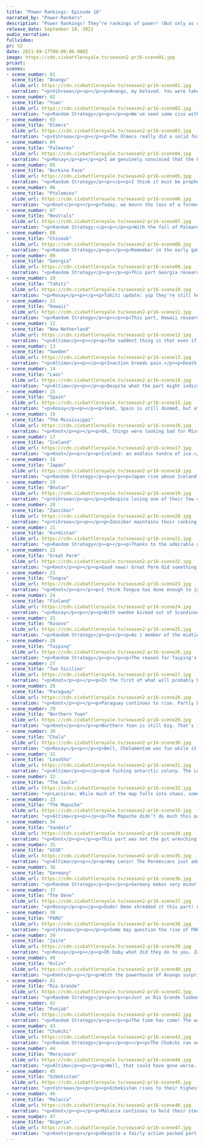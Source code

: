 ```yaml
---
title: "Power Rankings: Episode 16"
narrated_by: "Power-Rankers"
description: "Power Rankings! They’re rankings of power! (But only as of the instant of the end of the previous episode, as these are not meant to be future predictions!) Power Rankings!"
release_date: September 18, 2021
audio_narration:
fullvideo:
pr: S2
date: 2021-09-17T00:00:00.000Z
image: https://cdn.civbattleroyale.tv/season2-pr16-scene01.jpg
prcast:
scenes:
- scene_number: 01
  scene_title: "Anangu"
  slide_url: https://cdn.civbattleroyale.tv/season2-pr16-scene01.jpg
  narration: "<p>Vihreaa</p><p></p><p>Anangu, my beloved. You were taken from this world too soon. You’ve been an anomaly the entire season, from embarking your entire army across the ocean while you were invaded by Kulin, growing from a one city rump state to three entire cities right under Kulin’s nose, to holding off against the powerhouse of Malacca for several parts, all the way to being eliminated by Kulin all in one turn. While not the strongest civ, most likely to win civ, or really typically competent in any way, You did capture the hearts of many in the sub, and your antics are those that will be remembered as you join the Australian losers club. (Kimberly say hi!)</p>"
- scene_number: 02
  scene_title: "Yuan"
  slide_url: https://cdn.civbattleroyale.tv/season2-pr16-scene02.jpg
  narration: "<p>Random Strategy</p><p></p><p>We've seen some civs with very few tiles but Yuan is on the verge of breaking all records. With a total of 5 sea and 1 mountain, they do not have space for even 1 land unit. And of course, the only reason they’re still alive is a nice Uzbekistan paratrooper, who could move or be ejected from Chukchi lands at any point, which would lead to Yuan’s immediate death.</p>"
- scene_number: 03
  scene_title: "Olmecs"
  slide_url: https://cdn.civbattleroyale.tv/season2-pr16-scene03.jpg
  narration: "<p>Vihreaa</p><p></p><p>The Olmecs really did a solid for Palmares this episode, giving them a hotel room to set up a Palmares government in exile from one of their cities. I’m sure we all laughed when Palmares got a one tile city from their peace treaty with the Olmecs, but who’s really laughing now. Enough about Palmares though. The Olmecs really saw no change from last episode, besides giving away one of their cities. In reality, their real power remains unchanged, as they would get instantly rolled by any of their neighbors if they declared war on them. Better to go out on your own terms, like the Teutonic Order, I say.</p>"
- scene_number: 04
  scene_title: "Palmares"
  slide_url: https://cdn.civbattleroyale.tv/season2-pr16-scene04.jpg
  narration: "<p>Rosay</p><p></p><p>I am genuinely convinced that the Palmares have adopted a new strategy of "just keep losing", to which they have executed flawlessly. Once a contender for South America, the nation executed their brilliant plan of not taking the Caribbean combined with the tactical excellency of letting Marajoara balloon to top tier status. Both of these on their own are brave maneuvers, but combined are true tactical genius. However their real bout of excellence was being kicked out of their capital when a bunch of vandals sailed east and went "give us the capital" to which the Palmares accepted without resistance. Now, the great minds of the Palmarian empire have spring their newest maneuver: "take a rump city off of the Olmecs in a war we don't fight then give up the entire rest of the country" truly brilliant plays by the former south american contender.</p>"
- scene_number: 05
  scene_title: "Burkina Faso"
  slide_url: https://cdn.civbattleroyale.tv/season2-pr16-scene05.jpg
  narration: "<p>Random Strategy</p><p></p><p>I think it must be prophesied that Burkina Faso must always be weaker than the Ptolemies. It's been the case since part 2, even as the two collapsed. And now the Ptolemies have mysteriously survived certain death - almost as though it's fate that they will die after Burkina Faso.</p>"
- scene_number: 06
  scene_title: "Ptolemies"
  slide_url: https://cdn.civbattleroyale.tv/season2-pr16-scene06.jpg
  narration: "<p>Knot</p><p></p><p>Today, we mourn the loss of a former top ten civ that was shamefully pushed off the continent and was finally ended this part by their vanquishe… What’d you say? They aren’t dead. The heck?!?  Nigeria had a melee unit right freaking there! They were geared up to end them! We had a funeral planned for the Ptolemies and everything! We even bought refreshments! Ugh. I miss the Yupik.</p>"
- scene_number: 07
  scene_title: "Neutrals"
  slide_url: https://cdn.civbattleroyale.tv/season2-pr16-scene07.jpg
  narration: "<p>Random Strategy:</p><p></p><p>With the fall of Palmares, the Olmecs and the Anangu, the Neutrals gain another 3 ranks. Some interesting news is that it looks like there will soon be a third rump in the Quebec region: Mississippi, who are rapidly losing ground to the Dene. This is probably bad news overall: if Mississippi do survive and aren't wiped out completely, then they will be stronger than the neutrals overall just because of tech, no matter how terrible a city they're left with. And what is a rump to do with the time if not to conquer neighbouring rumps? There's nobody else to conquer... On the other hand, if the Mississippi do get wiped out, then they will be neighbouring the Dene, who have already shown themselves to be ruthless conquerors, hostile to both the Neutrals and rumps in general.</p>"
- scene_number: 08
  scene_title: "Chinook"
  slide_url: https://cdn.civbattleroyale.tv/season2-pr16-scene08.jpg
  narration: "<p>Random Strategy</p><p></p><p>Remember in the early game when we thought the continent was Mississippi vs Chinook and there was debate about which would come out on top? Well, despite being behind Mississippi for basically the entire game, it's possible the Chinook will end up outlasting them. So that's a potential small moral victory. Though it’s not really “coming out on top”, more like “not being at the bottom”. And they’re also not there yet.</p>"
- scene_number: 09
  scene_title: "Georgia"
  slide_url: https://cdn.civbattleroyale.tv/season2-pr16-scene09.jpg
  narration: "<p>Random Strategy</p><p></p><p>This part Georgia researched fortification, which seems like a good idea because fortifying their last city means it's harder for random paratroopers from across the world from taking it.</p>"
- scene_number: 10
  scene_title: "Tahiti"
  slide_url: https://cdn.civbattleroyale.tv/season2-pr16-scene10.jpg
  narration: "<p>Rosay</p><p></p><p>Tahiti update: yup they're still here, and they took a city too, thats cool i guess</p>"
- scene_number: 11
  scene_title: "Hawaii"
  slide_url: https://cdn.civbattleroyale.tv/season2-pr16-scene11.jpg
  narration: "<p>Random Strategy</p><p></p><p>This part, Hawaii researched industrialisation. Unfortunately they need 3 cities to get an ideology so they'll just have to wait till the modern era instead.</p>"
- scene_number: 12
  scene_title: "New Netherland"
  slide_url: https://cdn.civbattleroyale.tv/season2-pr16-scene12.jpg
  narration: "<p>Altima</p><p></p><p>The saddest thing is that even if peacekeepers didn’t deny New Netherland’s shot at conquering the Neutral Nation, at uNNification, they’d still probably fail to take the city just because Niagra is the most Hell Geography city on the cylinder. They have two ways into the city, one of which requires hiking over several hills and the other an amphibious landing and then hiking over hills. The Peacekeepers just make it an absolute zero.</p>"
- scene_number: 13
  scene_title: "Sweden"
  slide_url: https://cdn.civbattleroyale.tv/season2-pr16-scene13.jpg
  narration: "<p>Altima</p><p></p><p>Inaction breeds pain.</p><p>Death clad in green from the sky.</p><p>The price of weakness.</p>"
- scene_number: 14
  scene_title: "Laos"
  slide_url: https://cdn.civbattleroyale.tv/season2-pr16-scene14.jpg
  narration: "<p>Altima</p><p></p><p>Despite what the part might indicate, Laos still exists.</p>"
- scene_number: 15
  scene_title: "Spain"
  slide_url: https://cdn.civbattleroyale.tv/season2-pr16-scene15.jpg
  narration: "<p>Rosay</p><p></p><p>Yeah, Spain is still doomed, but at least they are flying under the radar. A quick ctrl f shows no mentions of the nation this part, which is either good or bad depending on your perspective</p>"
- scene_number: 16
  scene_title: "The Mississippi"
  slide_url: https://cdn.civbattleroyale.tv/season2-pr16-scene16.jpg
  narration: "<p>Knot</p><p></p><p>Ok, things were looking bad for Mississippi last part, but let’s see how they’re doing this par-Ohhhhhhhhhhhhhhh deaaaaaaar. That’s uh, yeah that’s rough, but look on the bright side! Since the Dene and Rio Grande basically spilt your massive territory equally, North America is now more interesting than it’s been this entire CBR! Take solace that you played a part in that Mississippi while the Dene hopefully make your death quick and painless.</p>"
- scene_number: 17
  scene_title: "Iceland"
  slide_url: https://cdn.civbattleroyale.tv/season2-pr16-scene17.jpg
  narration: "<p>Knot</p><p></p><p>Iceland: an endless tundra of ice.</p><p>I wish I could be a little more nice,</p><p>To this lone civ stuck in the muck</p><p>But I cannot because they suck.</p>"
- scene_number: 18
  scene_title: "Japan"
  slide_url: https://cdn.civbattleroyale.tv/season2-pr16-scene18.jpg
  narration: "<p>Random Strategy</p><p></p><p>Japan rise above Iceland, Mississippi and Sweden, caused by the later 2 getting conquered, and Iceland's continued general incompetence. Finally in the top half overall! Japan is currently researching battleships, so if someone lends them a bit of oil they can maybe try to go after coastal rumps (Hawaii, Tahiti, Olmecs, ...). Though that's probably too big an if.</p>"
- scene_number: 19
  scene_title: "Bhutan"
  slide_url: https://cdn.civbattleroyale.tv/season2-pr16-scene19.jpg
  narration: "<p>Vihreaa</p><p></p><p>Despite losing one of their few cities to Uzbekistan this part, Bhutan manages to rise 2 places. Being both surrounded by mountains and also by greater powers, Bhutan rides a thin line of their mortality in this game, with a declaration of war from Punjab or another one from Uzbekistan spelling their possible doom for this game. Now reduced to 4 cities, Bhutan doesn’t particularly have many permanent expansion opportunities, but their best option may be to just try to survive until endgame and go from there.</p>"
- scene_number: 20
  scene_title: "Zanzibar"
  slide_url: https://cdn.civbattleroyale.tv/season2-pr16-scene20.jpg
  narration: "<p>Vihreaa</p><p></p><p>Zanzibar maintains their ranking of 28 this week, despite their bold declaration of war against Chola, a civ who is one of the main naval powers in the Indian ocean. At most, they realistically will only lose a few one tile ocean cities, so they won’t be severely damaged from a negative outcome from the war. I don’t see it very likely for them to take any cities from Chola, but with Chola’s war against Punjab, anything could be possible.</p>"
- scene_number: 21
  scene_title: "Kurdistan"
  slide_url: https://cdn.civbattleroyale.tv/season2-pr16-scene21.jpg
  narration: "<p>Random Strategy</p><p></p><p>Thanks to the admirable work of the Lesotho and Uzbek peacekeepers, Zaire has been unable to touch any Kurdish cities. Big congratulations to them for surviving war unscathed so far except for the shitty border cities they lost 2 parts ago. But they'll be completely boned once the peacekeepers move out.</p>"
- scene_number: 22
  scene_title: "Great Perm"
  slide_url: https://cdn.civbattleroyale.tv/season2-pr16-scene22.jpg
  narration: "<p>Knot</p><p></p><p>Good news! Great Perm did something this part! Bad news: what they did was basically leap onto the stage with a great big “Kill me” sign. Stephen has decided to fly the flag of freedom while surrounded by autocratic nations with superior armies, tech, and production. An admirable stance, but one that is destined to finally wake up their neighbors and kick Perm into the city state club in the best case scenario. All that, and they still went up this part, mainly just because their destruction is only imminent whereas civs like Sweden are experiencing active destruction. Perm will join them soon enough.</p>"
- scene_number: 23
  scene_title: "Tongva"
  slide_url: https://cdn.civbattleroyale.tv/season2-pr16-scene23.jpg
  narration: "<p>Knot</p><p></p><p>I think Tongva has done enough to justify their existence now. They haven’t done anything interesting, but they technically had an impact on this game when they ate most of the Chinook. That’s more than civs like Sweden or Finland can say. Now they’re probably set to coast off that for the rest of the game until Rio Grande gets competent enough to build units that can go over the mountains, or until endgame thoroughly kicks them in the teeth. Good on you, I guess.</p>"
- scene_number: 24
  scene_title: "Finland"
  slide_url: https://cdn.civbattleroyale.tv/season2-pr16-scene24.jpg
  narration: "<p>Rosay</p><p></p><p>With sweden kicked out of Scandinavia, the last option for a remotly possible Finnish nation has been crushed. Uzbekistan and the USSR are mighty foes who are the likely controllers of the region and finland is just a roadblock between the two. Basically think of ww2, but the ideologies are swapped</p>"
- scene_number: 25
  scene_title: "Kosovo"
  slide_url: https://cdn.civbattleroyale.tv/season2-pr16-scene25.jpg
  narration: "<p>Random Strategy</p><p></p><p>As 1 member of the midtier club gets demolished by Uzbekistan (Sweden), and another declares a suicidal war against Chola (Zanzibar),  Kosovo remains unchanged. They have overtaken Finland in tech at long last (it turns out, 11 cities are actually better than 6 cities), thereby becoming the midtier with the best tech. Wait - 2nd best tech - I’ve just downgraded 2 sicilies to midtier too. Anyway, they are using their science to discover uranium. They could use this to make their own nuclear deterrent, or alternatively they could sell it to nuke-obsessed Lenin in exchange for protection (and to prevent Lenin from covetting any uranium they might have)</p>"
- scene_number: 26
  scene_title: "Taiping"
  slide_url: https://cdn.civbattleroyale.tv/season2-pr16-scene26.jpg
  narration: "<p>Random Strategy</p><p></p><p>The reason for Taiping's drop is their last expansion opportunity - Northern Yuan - is getting stronger and have actually overtaken Taiping in the stats. They kinda missed their chance with that one. Now their best bet is to turtle up and wait till endgame and a second chance. Maybe next time when they try to set up their naval base they won't get rolled by a civ that cheated their way to high early stats. Or maybe they won't bother trying to set up a naval base at all and concentrate on the land so as to prevent said naval civ from destroying their efforts. The Anangu have shown that having 0 coastal cities is an extremely effective strategy against Malacca.</p>"
- scene_number: 27
  scene_title: "Two Sicilies"
  slide_url: https://cdn.civbattleroyale.tv/season2-pr16-scene27.jpg
  narration: "<p>Knot</p><p></p><p>In the first of what will probably be many partitions of Two Sicilies, Germany managed to snag a couple of cities off the edge of Two Sicilies territory in a peace deal so deflating that it wasn’t even shown in the part proper. This changes very little. The cities do very little for Germany, and while it’s certainly bad for Two Sicilies, it’s not like those cities were the thing keeping them in the game. Really, this just confirms what we already know: Two Sicilies is an undead monster, unable to truly die, but unable to do anything more than sustain.</p>"
- scene_number: 28
  scene_title: "Paraguay"
  slide_url: https://cdn.civbattleroyale.tv/season2-pr16-scene28.jpg
  narration: "<p>Knot</p><p></p><p>Paraguay continues to rise. Partly because the sword of Damocles finally fell on some other civs like Two Sicilies and Mississippi this part, partly because their recent conquest of Palmares have boosted their stats a bit, and pushed them closer to some of the other middling civs on the cylinder, but partly (at least in my personal ranking, but I think it’s reflected in our other PR’s ranks as well) because the endgame reset continues to loom larger and larger. In the current game, Paraguay is certainly in a worse position than other civs on the cylinder at the moment. If they get invaded by Marajoara and Mapuche, it’s going to be bad if not game ending. However, if Paraguay survives to whenever cycle two actually happens, I think they’re in a much better position than a lot of the other powers in the 20-10 bracket. It remains to be seen if the rise of Paraguay will actually mean anything long term, but I watch it with interest.</p>"
- scene_number: 29
  scene_title: "Northern Yuan"
  slide_url: https://cdn.civbattleroyale.tv/season2-pr16-scene29.jpg
  narration: "<p>Knot</p><p></p><p>Northern Yuan is still big. That’s it. That’s the writeup. You could give Northern Yuan exactly the same tech, armies, neighbors and opportunities, but remove like six cities from them, and they be chilling way down the list with Zanzibar and Iceland. Their bigness gives them enough of an edge that we need to remember they exist either because they will eventually get consumed by PARG or Chukchi, or because they will eventually have slightly better stats in endgame. Until either of those happen, just remember: Northern Yuan = Biiiiiiiiig. </p>"
- scene_number: 30
  scene_title: "Chola"
  slide_url: https://cdn.civbattleroyale.tv/season2-pr16-scene30.jpg
  narration: "<p>Rosay</p><p></p><p>Well, Cholamentum was fun while it lasted. So Punjab has officially declared war on the Chola, and given the comparative armies, its likely to be a landslide. If the current rate of conquest, being that Punjab has already taken 4 cities and killed millions in the subcontinent, I'd like to say that the subcontinent of India is viable to fall, minus a couple of coastal cities, burma, and a couple of island takings. There is the potential of a new safe haven in Zanzibar, since the African rump declared war on them despite the giant navy on the horizon. Regardless, I expect to see a very different Chola in a few parts</p>"
- scene_number: 31
  scene_title: "Lesotho"
  slide_url: https://cdn.civbattleroyale.tv/season2-pr16-scene31.jpg
  narration: "<p>Altima</p><p></p><p>A fucking antarctic colony. The Lesotho lost a war they started, to a fucking antarctic colony. Cities could have flipped had they not peaced out in time! This of course ties nicely to the problem that they just don’t have options. They can’t take either of their northern neighbors, their navy is such an embarrasment that it lost to a fucking antarctic colony so good luck projecting force elsewhere. Their only viable option for expansion is through the Zanzibarans, and they need to get on that soon before either Endgame rolls around or someone else gets around to it. Until then, they’re just another Peacekeeping nation.</p>"
- scene_number: 32
  scene_title: "The Gauls"
  slide_url: https://cdn.civbattleroyale.tv/season2-pr16-scene32.jpg
  narration: "<p>Lacsirax: While much of the map falls into chaos, some parts stay pretty constant. Europe didn’t see any cities change hands this week (outside of a certain Scandinavian peninsula), and as such one of the continent’s more confusing powers, Gaul, keeps its rank of 16th. It’s increasingly hard to see a way out for the Gauls, surrounded by seas and powers with a little more firepower than them, but given Germany’s inefficacy against Two Sicilies and the Vandals’ deficiencies on land, it’s also hard to see them collapsing before Endgame. So the speculation is now if they can turn their decent stats into something greater come the restart. It’s worth remembering Moors weren’t exactly a superpower pre-Endgame either, so it’s not out of the question.</p>"
- scene_number: 33
  scene_title: "The Mapuche"
  slide_url: https://cdn.civbattleroyale.tv/season2-pr16-scene33.jpg
  narration: "<p>Altima</p><p></p><p>The Mapuche didn’t do much this part aside from indecisive naval skirmishing with the Kulin (which probably should have been more decisive given the techs on display but whatever), so instead let’s track their options. Those options begin and realistically end with Paraguay. They can absolutely take on the Bois in Blue, having double the manpower and a seven tech lead, and as Paraguay has just gotten done eviscerating a civ, they might even have the inclination to do so. Some of that manpower, being naval, won’t be reflected on the main battle lines but it still points pretty hard to a pretty deterministic end for that fight. It would be a damn good idea for Lautero to get on that nowish, before Endgame hits so that he can give himself every edge he can get going into it- all else being equal, Marajoara will only be more of a problem given all the space they’ve earned themselves going into it.</p>"
- scene_number: 34
  scene_title: "Vandals"
  slide_url: https://cdn.civbattleroyale.tv/season2-pr16-scene34.jpg
  narration: "<p>Knot</p><p></p><p>This part was not the gut wrenching attack of the Vandal’s hopes that last part was but it did cement their position as being surrounded by brick walls. They have the indestructible pink turtle of Rio Grande in North America, the oceanic titan of Marajoara in South America, and the military monster of Nigeria in Africa. It ranges from unlikely to impossible to break through any of those. Where does that leave them? Europe I guess. Maybe they can continue the reverse Songhai and try to break through the Gauls? Maybe an oceanic assault of Two Sicilies. That’s not going to be an easy conquest, but that’s about the only option they have left, and that’s not even considering what happens if they make their neighbors upset by doing so. The possible gains are drying up is what I’m saying. </p>"
- scene_number: 35
  scene_title: "USSR"
  slide_url: https://cdn.civbattleroyale.tv/season2-pr16-scene35.jpg
  narration: "<p>Altima</p><p></p><p>Hey Lenin! The Permesians just adopted Freedom! Will that be enough reason for you to eat them like you should have ten parts ago? Lord knows you’ve got the tech for it!</p>"
- scene_number: 36
  scene_title: "Germany"
  slide_url: https://cdn.civbattleroyale.tv/season2-pr16-scene36.jpg
  narration: "<p>Random Strategy</p><p></p><p>Germany makes very minor gains against 2 Sicilies while their competitors make major gains and rise above them. In particular, Uzbekistan's conquest of Sweden is a big blow to Germany since Sweden was supposed to be one of Germany's easy expansions to take whenever they felt like it. But they didn't do it. Germany has spent its time obsessed with fighting a pointless grindy war with 2 Sicilies - one of the worst possible choices (the only worse one is the USSR). And they didn't even tech for it. Germany has spent its time teching for naval techs harder than any other civ on the cylinder. When other civs got artillery, Germany got submarines. When other civs got paratroopers, Germany got marines. When other civs got nuclear power plants, Germany was the only civ of the entire cylinder to research environmentalism for tidal power plants. This wouldn't be a problem if they had actually fought naval wars against civs bordering the north sea - Sweden as already mentioned, Iceland who still don't know how to navigate, or even the Gauls who are severaly struggling for science and have very poor naval tech. Fighting 2 Sicilies also wouldn't have been a problem if they'd teched for artillery and paratroopers like everyone else. But the combination is just awful. And now their easy expansion opportunities are vanishing.</p>"
- scene_number: 37
  scene_title: "The Dene"
  slide_url: https://cdn.civbattleroyale.tv/season2-pr16-scene37.jpg
  narration: "<p>Rosay</p><p></p><p>Dude! Dene shredded it this part! After the pink wave seemed inevitable, Dene decided that if anyone was gonna stop the nation, it was gonna be her and became the first civ to launch its nukes, marking Rio Grande's first setback in several parts via making the great plains a nuclear wasteland. After that Dene decided they wanted more, and went straight for the weakest power actually worth a damn on the continent, Mississippi. Now Dene is posed to be a true contender, all but ensuring it's benign status in endgame. Dene always seemed as a weird civ that was never quite top tier, but definitely better than the likes of say, the Gauls, but this might have been the nations coronation.</p>"
- scene_number: 38
  scene_title: "PARG"
  slide_url: https://cdn.civbattleroyale.tv/season2-pr16-scene38.jpg
  narration: "<p>Vihreaa</p><p></p><p>Some may question the rise of PARG 4 entire ranks this week, as they seemingly did absolutely nothing of interest this part. For our viewers in the sub who aren’t eagle eyed on the stats for each episode, We believe that PARG ran into some kind of bug that caused their food production to absolutely skyrocket this part. Though that may not seem too impactful, it could prove to have important consequences for PARG. Though they have neglected to build much of an army for the last several parts, this skyrocket of food production could change that, somehow.</p>"
- scene_number: 39
  scene_title: "Zaire"
  slide_url: https://cdn.civbattleroyale.tv/season2-pr16-scene39.jpg
  narration: "<p>Rosay</p><p></p><p>Oh baby what did they do to you. Zaire was all but set to become the african powerhouse, but was blocked by Nigeria, after Zaire decided that it just wasn't gonna do anything in Egypt. Nowadays, Zaire can be seen struggling to take control over Kurdistan. Granted we've seen power flips thought impossible before, mississippi's fall, Marajoara's rise, and the Dene's rise to name a few, however i don't see that as the most likely option. I wish that i'm proven wrong</p>"
- scene_number: 40
  scene_title: "Kulin"
  slide_url: https://cdn.civbattleroyale.tv/season2-pr16-scene40.jpg
  narration: "<p>Knot</p><p></p><p>With the powerhouse of Anangu surprisingly dealt with through an incredibly close and interesting war, the Kulin finally rise up the ranks as their biggest problem is finally dealt with.</p><p></p><p>No, not really. Kulin continues to rise as even our most steadfast Aussie haters have to admit their stats put them way ahead of most other civs. Nothing about the status of Kulin has really changed. Malacca is still an obstacle for any eventual landfall, and random wars with the Mapuche don’t look likely to change that. It’s just that Kulin’s basic stats are so dang high that it’s difficult to imagine them not going into the eventual endgame reset without a large advantage. Can they use that advantage if Malacca continues to be good in Endgame as well? Unclear at the moment, but nonetheless, the potential for power moves them up.</p>"
- scene_number: 41
  scene_title: "Rio Grande"
  slide_url: https://cdn.civbattleroyale.tv/season2-pr16-scene41.jpg
  narration: "<p>Random Strategy</p><p></p><p>Just as Rio Grande looked like they were going to be the supreme ruler of North America, The Dene came in with nukes and paratroopers to put a stop to it. That's certainly bad. However, the damage was limited thanks to Rio's cheated city defences, which killed a bunch of paratroopers and put a hold to the Dene advance (not to mention preventing Malacca and Marajoara making any progress on the other fronts). Yep: this cheat is, as expected, very impactful and one of the most unfair ones of the CBR. Now the reason the Dene were able to do so well was that they'd been science turtling for a while and were the most technologically advanced nation of the americas. Rio Grande appears to have realised what an amazing strategy it is and also started teching hard (the 'turtling' part of the strategy they get for free by cheating). They are currently making 1943 effective science to the Dene's 1232. This will put them in a very good position for winning future wars.</p>"
- scene_number: 42
  scene_title: "Punjab"
  slide_url: https://cdn.civbattleroyale.tv/season2-pr16-scene42.jpg
  narration: "<p>Random Strategy</p><p></p><p>The time has come! The war we've all been waiting for since early game! The time for Punjab vs. Chola II, where Punjab will crush Chola for good, Forgie's law notwithstanding. Punjab is entering this war with 3 times Chola's military, slightly more production and a healthy tech lead. Their paratroopers have already successfully captured a few Cholan cities and they are currently researching stealth bombers, to make this even more effective. Also, now that we're passed the point in the tech tree where navy has its own line, Punjab's missile destroyers are now better than Chola's battleships (Chola should in theory have missile cruisers too but I can't see any; I do see a lot of outdated privateers though). Successfully annexing the entirety of the Indian subcontinent would plug a big hole in Punjab's defences and give them a very powerful core from which to fight Uzbekistan, or anyone else. It will take some time to get all of it due to Chola's large supply of boats capable of flipping any coastal city back but with the help of stealth bombers it should be doable. All they have to do is not give up when the flipping starts.</p>"
- scene_number: 43
  scene_title: "Chukchi"
  slide_url: https://cdn.civbattleroyale.tv/season2-pr16-scene43.jpg
  narration: "<p>Random Strategy</p><p></p><p></p><p>The Chukchi ran out of money this part. They have 0 money on their treasury and are making -1483 per turn. This has put a damper on their science generation which is a big problem. And tundra is not particularly good for gold generation. What's more: North America, which was once a continent full of weak, easily conquered civs far behind in tech, is rapidly getting its own powers in the Dene and Rio Grande. They will be able to block any Chukchi invasion (Rio Grande particularly due to cheated city defences). If I were them, I would invade Northern Yuan and Japan, who are very behind in tech and therefore easy pickings. And uhh... try to find some gold somewhere, obviously. Their army isn’t overly massive either so disbanding it won’t fix the problem, though it is critical they keep it smallish so as to not make the problem worse. And, well, a smallish army isn’t ideal, but it’s what they’ll have to live with.</p>"
- scene_number: 44
  scene_title: "Marajoara"
  slide_url: https://cdn.civbattleroyale.tv/season2-pr16-scene44.jpg
  narration: "<p>Altima</p><p></p><p>Well, that could have gone worse. While they lost some island cities, MJ still managed to keep the significantly more advanced (86 v. 74 techs) Kulin forces from taking ground in South America, and held their frontrunner position on that continent. This war showed some real gaps in their armor- of the top four, they have by far the worst tech, and as civs start getting more futuristic that’s going to start snowballing if they don’t take pretty immediate action. Still, they’re the clear frontrunner on the continent, and as Endgame creeps closer, that’s more and more of a factor in their favor.</p>"
- scene_number: 45
  scene_title: "Uzbekistan"
  slide_url: https://cdn.civbattleroyale.tv/season2-pr16-scene45.jpg
  narration: "<p>Vihreaa</p><p></p><p>Uzbekistan rises to their highest rank so far in the royale, climbing onto the podium to claim the #3 spot. With a massive army with good composition, Uzbekistan flexed on the entire cylinder through the dismantlement of Sweden, taking all but one of their cities on the European continent, including their capital. With paratroopers and planes, we could see this happen to other nations around the world, if they aren’t careful. This expansion isn’t without its costs, though. Uzbekistan is losing over two thousand gold per turn, and with only around 12 thousand  gold in their treasury, they will soon be in hot water in the economic sector.gold in their treasury, they will soon be in hot water in the economic sector.</p>"
- scene_number: 46
  scene_title: "Malacca"
  slide_url: https://cdn.civbattleroyale.tv/season2-pr16-scene46.jpg
  narration: "<p>Knot</p><p></p><p>Malacca continues to hold their steady second, but they certainly are not as uncontested as they were before. The coma they’ve fallen into is starting to become a bit worrying especially when powers like the Uzbeks and Marajoara are certainly becoming more formidable than they were before even if they have their own problems to overcome. That said, they can reassert their position as top dog at basically anytime. A quick war with Chola or Taping, maybe even a real war with the Northern Yuan or Chukchi, and there’d be no question of Malacca’s status as a superpower.</p>"
- scene_number: 47
  scene_title: "Nigeria"
  slide_url: https://cdn.civbattleroyale.tv/season2-pr16-scene47.jpg
  narration: "<p>Knot</p><p></p><p>Despite a fairly action packed part with a sleepy Nigeria (couldn’t even finish off the Ptolemies, I’m still very salty about that), Nigeria still holds the #1 spot by almost a unanimous vote. The Uzbecks might look mighty scary, the Dene might look vicious, and Malacca and the Chukchi might still hold plenty of expansion opportunities, but pound for pound, Nigeria remains the most well rounded and powerful civ on the cylinder. They’re far enough ahead that they could just rest on their laurels and float on their tech lead for a while, but with how ambitious some other civs are getting, it might be wise to start making some moves on their continent before one of the other major powers makes a big move over the next few parts.</p>"
---
```

